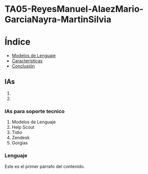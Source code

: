 # TA05-ReyesManuel-AlaezMario-GarciaNayra-MartinSilvia
# Índice
- [Modelos de Lenguaje](#Lenguaje)
- [Características](#características)
- [Conclusión](#conclusión)

## IAs
1.
2. 

### IAs para soporte tecnico
1. Modelos de Lenguaje
2. Help Scout
3. Tidio
4. Zendesk
5. Gorgias
   
### Lenguaje
Este es el primer párrafo del contenido.
